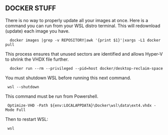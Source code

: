 ## DOCKER STUFF
There is no way to properly update all your images at once. Here is a command you can run from your WSL distro terminal. This will redownload (update) each image you have.       
      
      docker images |grep -v REPOSITORY|awk '{print $1}'|xargs -L1 docker pull 

This process ensures that unused sectors are identified and allows Hyper-V to shrink the VHDX file further.
      
      docker run --rm --privileged --pid=host docker/desktop-reclaim-space

You must shutdown WSL before running this next command.
     
     wsl --shutdown
This command must be run from Powershell.
    
     Optimize-VHD -Path ${env:LOCALAPPDATA}\Docker\wsl\data\ext4.vhdx -Mode Full

Then to restart WSL:
     
     wsl
